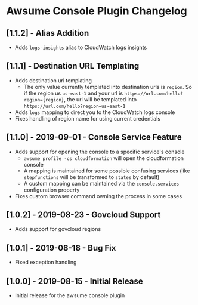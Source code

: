 # Awsume Console Plugin Changelog

## [1.1.2] - Alias Addition

- Adds `logs-insights` alias to CloudWatch logs insights

## [1.1.1] - Destination URL Templating

- Adds destination url templating
  - The only value currently templated into destination urls is `region`. So if the region us `us-east-1` and your url is `https://url.com/hello?region={region}`, the url will be templated into `https://url.com/hello?region=us-east-1`
- Adds `logs` mapping to direct you to the CloudWatch logs console
- Fixes handling of region name for using current credentials

## [1.1.0] - 2019-09-01 - Console Service Feature

- Adds support for opening the console to a specific service's console
  - `awsume profile -cs cloudformation` will open the cloudformation console
  - A mapping is maintained for some possible confusing services (like `stepfunctions` will be transformed to `states` by default)
  - A custom mapping can be maintained via the `console.services` configuration property
- Fixes custom browser command owning the process in some cases

## [1.0.2] - 2019-08-23 - Govcloud Support

- Adds support for govcloud regions

## [1.0.1] - 2019-08-18 - Bug Fix

- Fixed exception handling

## [1.0.0] - 2019-08-15 - Initial Release

- Initial release for the awsume console plugin
